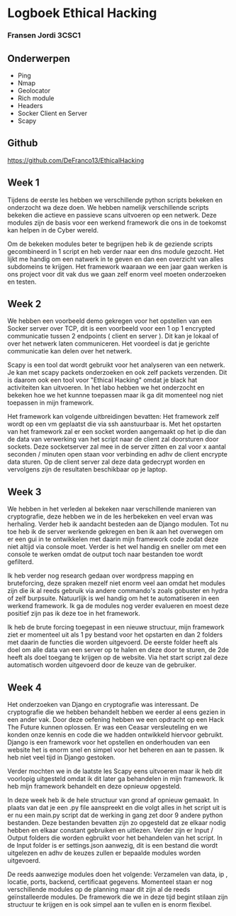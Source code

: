 # Logboek Ethical Hacking
### Fransen Jordi 3CSC1

## Onderwerpen
- Ping
- Nmap
- Geolocator
- Rich module
- Headers
- Socker Client en Server
- Scapy

## Github

https://github.com/DeFranco13/EthicalHacking

## Week 1

Tijdens de eerste les hebben we verschillende python scripts bekeken en onderzocht wa deze doen. We hebben namelijk verschillende scripts bekeken die actieve en passieve scans uitvoeren op een netwerk. Deze modules zijn de basis voor een werkend framework die ons in de toekomst kan helpen in de  Cyber wereld. 

Om de bekeken modules beter te begrijpen heb ik de geziende scripts gecombineerd in 1 script en heb verder naar een dns module gezocht. Het lijkt me handig om een natwerk in te geven en dan een overzicht van alles subdomeins te krijgen. Het framework waaraan we een jaar gaan werken is ons project voor dit vak dus we gaan zelf enorm veel moeten onderzoeken en testen. 

## Week 2

We hebben een voorbeeld demo gekregen voor het opstellen van een Socker server over TCP, dit is een voorbeeld voor een 1 op 1 encrypted communicatie tussen 2 endpoints ( client en server ). Dit kan je lokaal of over het netwerk laten communiceren. Het voordeel is dat je gerichte communicatie kan delen over het netwerk. 

Scapy is een tool dat wordt gebruikt voor het analyseren van een netwerk. Je kan met scapy packets onderzoeken en ook zelf packets verzenden. Dit is daarom ook een tool voor "Ethical Hacking" omdat je black hat activiteiten kan uitvoeren. In het labo hebben we het onderzocht en bekeken hoe we het kunnne toepassen maar ik ga dit momenteel nog niet toepassen in mijn framework.

Het framework kan volgende uitbreidingen bevatten: Het framework zelf wordt op een vm geplaatst die via ssh aanstuurbaar is. Met het opstarten van het framework zal er een socket worden aangemaakt op het ip die dan de data van verwerking van het script naar de client zal doorsturen door sockets. Deze socketserver zal mee in de server zitten en zal voor x aantal seconden / minuten open staan voor verbinding en adhv de client encrypte data sturen. Op de client server zal deze data gedecrypt worden en vervolgens zijn de resultaten beschikbaar op je laptop.

## Week 3

We hebben in het verleden al bekeken naar verschillende manieren van cryptografie, deze hebben we in de les herbekeken en veel ervan was herhaling. Verder heb ik aandacht besteden aan de Django modulen. Tot nu toe heb ik de server werkende gekregen en ben ik aan het overwegen om er een gui in te ontwikkelen met daarin mijn framework code zodat deze niet altijd via console moet. Verder is het wel handig en sneller om met een console te werken omdat de output toch naar bestanden toe wordt gefilterd. 

Ik heb verder nog research gedaan over wordpress mapping en bruteforcing, deze spraken mezelf niet enorm veel aan omdat het modules zijn die ik al reeds gebruik via andere commando's zoals gobuster en hydra of zelf burpsuite. Natuurlijk is wel handig om het te automatiseren in een werkend framework. Ik ga de modules nog verder evalueren en moest deze positief zijn pas ik deze toe in het framework. 

Ik heb de brute forcing toegepast in een nieuwe structuur, mijn framework ziet er momenteel uit als 1 py bestand voor het opstarten en dan 2 folders met daarin de functies die worden uitgevoerd. De eerste folder heeft als doel om alle data van een server op te halen en deze door te sturen, de 2de heeft als doel toegang te krijgen op de website. Via het start script zal deze automatisch worden uitgevoerd door de keuze van de gebruiker. 

## Week 4

Het onderzoeken van Django en cryptografie was interessant. De cryptografie die we hebben behandelt hebben we eerder al eens gezien in een ander vak. Door deze oefening hebben we een opdracht op een Hack The Future kunnen oplossen. Er was een Ceasar versleuteling en we konden onze kennis en code die we hadden ontwikkeld hiervoor gebruikt. Django is een framework voor het opstellen en onderhouden van een website het is enorm snel en simpel voor het beheren en aan te passen. Ik heb niet veel tijd in Django gestoken.

Verder mochten we in de laatste les Scapy eens uitvoeren maar ik heb dit voorlopig uitgesteld omdat ik dit later ga behandelen in mijn framework. Ik heb mijn framework behandelt en deze opnieuw opgesteld.

In deze week heb ik de hele structuur van grond af opnieuw gemaakt. In plaats van dat je een .py file aanspreekt en die volgt alles in het script uit is er nu een main.py script dat de werking in gang zet door 9 andere python bestanden. Deze bestanden bevatten zijn zo opgesteld dat ze elkaar nodig hebben en elkaar constant gebruiken en uitlezen. Verder zijn er Input / Output folders die worden egbruikt voor het behandelen van het script. In de Input folder is er settings.json aanwezig, dit is een bestand die wordt uitgelezen en adhv de keuzes zullen er bepaalde modules worden uitgevoerd. 

De reeds aanwezige modules doen het volgende: Verzamelen van data, ip , locatie, ports, backend, certificaat gegevens. Momenteel staan er nog verschillende modules op de planning maar dit zijn al de reeds geïnstalleerde modules. De framework die we in deze tijd begint stilaan zijn structuur te krijgen en is ook simpel aan te vullen en is enorm flexibel. 